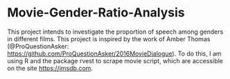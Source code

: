 # Movie-Gender-Ratio-Analysis
This project intends to investigate the proportion of speech among genders in different films. This project is inspired by the work of Amber Thomas (@ProQuestionAsker: https://github.com/ProQuestionAsker/2016MovieDialogue).  To do this, I am using R and the package rvest to scrape movie script, which are accessible on the site https://imsdb.com.
